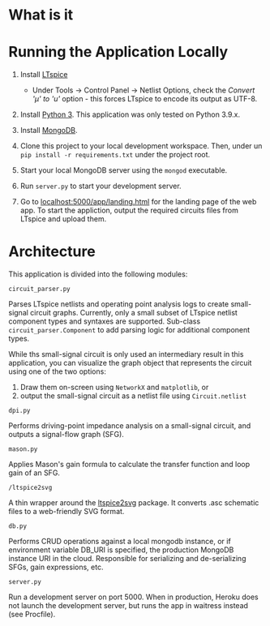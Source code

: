 # What is it


# Running the Application Locally
1. Install [LTspice](https://www.analog.com/en/design-center/design-tools-and-calculators/ltspice-simulator.html)
    * Under Tools -> Control Panel -> Netlist Options, check the *Convert 'µ' to 'u'* option - this forces LTspice to encode its output as UTF-8.
    
2. Install [Python 3](https://www.python.org/downloads/). This application was only tested on Python 3.9.x.

3. Install [MongoDB](https://www.mongodb.com/try/download/community). 

4. Clone this project to your local development workspace. Then, under un `pip install -r requirements.txt` under the project root.

5. Start your local MongoDB server using the `mongod` executable.

6. Run `server.py` to start your development server.

7. Go to [localhost:5000/app/landing.html](localhost:5000/app/landing.html) for the landing page of the web app. To start the appliction, output the required circuits files from LTspice and upload them. 

# Architecture

This application is divided into the following modules:

`circuit_parser.py`

Parses LTspice netlists and operating point analysis logs to create small-signal circuit graphs. Currently, only a small subset of LTspice netlist component types and syntaxes are supported. Sub-class `circuit_parser.Component` to add parsing logic for additional component types. 

While ths small-signal circuit is only used an intermediary result in this application, you can visualize the graph object that represents the circuit using one of the two options:
 1. Draw them on-screen using `NetworkX` and `matplotlib`, or
 2. output the small-signal circuit as a netlist file using `Circuit.netlist`

`dpi.py`

Performs driving-point impedance analysis on a small-signal circuit, and outputs a signal-flow graph (SFG). 

`mason.py`

Applies Mason's gain formula to calculate the transfer function and loop gain of an SFG.

`/ltspice2svg`

A thin wrapper around the [ltspice2svg](https://github.com/harshvinay752/ltspice2svg) package. It converts .asc schematic files to a web-friendly SVG format.

`db.py`

Performs CRUD operations against a local mongodb instance, or if environment variable DB_URI is specified, the production MongoDB instance URI in the cloud. Responsible for serializing and de-serializing SFGs, gain expressions, etc.

`server.py`

Run a development server on port 5000. When in production, Heroku does not launch the development server, but runs the app in waitress instead (see Procfile).


